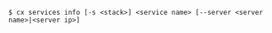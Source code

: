 <!-- usedin: [ _includes/_inlines/Toolbelt/common/services] - layout:code post: services_usage -->

```
$ cx services info [-s <stack>] <service name> [--server <server name>|<server ip>]
```
